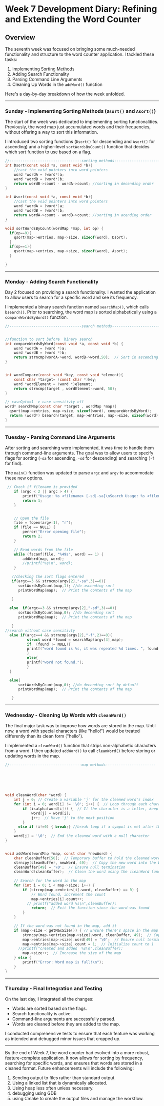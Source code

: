 # Week 7 Development Diary: Refining and Extending the Word Counter

## Overview

The seventh week was focused on bringing some much-needed functionality and structure to the word counter application. I tackled these tasks:

1. Implementing Sorting Methods
2. Adding Search Functionality
3. Parsing Command Line Arguments
4. Cleaning Up Words in the `addWord()` function

Here's a day-by-day breakdown of how the week unfolded.

---

### Sunday - Implementing Sorting Methods (`Dsort()` and `Asort()`)

The start of the week was dedicated to implementing sorting functionalities. Previously, the word map just accumulated words and their frequencies, without offering a way to sort this information.

I introduced two sorting functions (`Dsort()` for descending and `Asort()` for ascending) and a higher-level `sortWordsByCount()` function that decides which sort function to use based on a flag.

```c
//---------------------------------sorting methods-----------------------
int Dsort(const void *a, const void *b){
    //cast the void pointers into word pointers
    word *wordA = (word*)a;
    word *wordB = (word*)b;
    return wordB->count - wordA->count; //sorting in decending order
}

int Asort(const void *a, const void *b){
    //cast the void pointers into word pointers
    word *wordA = (word*)a;
    word *wordB = (word*)b;
    return wordA->count - wordB->count; //sorting in acending order 
}

void sortWordsByCount(wordMap *map, int op) {
  if(op==0){
    qsort(map->entries, map->size, sizeof(word), Dsort);
  }
  if(op==1){
    qsort(map->entries, map->size, sizeof(word), Asort);
  }

}

```

---

### Monday - Adding Search Functionality

Day 2 focused on providing a search functionality. I wanted the application to allow users to search for a specific word and see its frequency.

I implemented a binary search function named `searchMap()`, which calls `bsearch()`. Prior to searching, the word map is sorted alphabetically using a `compareWordsByWord()` function.

```c
//---------------------------------search methods-----------------------


//function to sort before  binary search
int compareWordsByWord(const void *a, const void *b) {
    word *wordA = (word *)a;
    word *wordB = (word *)b;
    return strncmp(wordA->word, wordB->word,50);  // Sort in ascending order based on the word
}


int wordCompare(const void *key, const void *element){
    const char *target= (const char *)key;
    word *wordElement = (word *)element;
    return strncmp(target , wordElement->word, 50);
}

// caseOpt==1 -> case sensitivty off
word* searchMap(const char *target , wordMap *map){
  qsort(map->entries, map->size, sizeof(word), compareWordsByWord);
  return (word*) bsearch(target, map->entries, map->size, sizeof(word), wordCompare);
}

```

---

### Tuesday - Parsing Command Line Arguments

After sorting and searching were implemented, it was time to handle them through command-line arguments. The goal was to allow users to specify flags for sorting (`-sa` for ascending, `-sd` for descending) and searching (`-f` for find).

The `main()` function was updated to parse `argc` and `argv` to accommodate these new options.

```c
 // Check if filename is provided 
    if (argc < 2 || argc > 4) {
        printf("Usage: %s <filename> [-sd|-sa]\nSearch Usage: %s <filename> [-f] [word_to_be_searched]\n", argv[0],argv[0]);
        return 1;
    }


    // Open the file
    file = fopen(argv[1], "r");
    if (file == NULL) {
        perror("Error opening file");
        return 2;
    }

    // Read words from the file
    while (fscanf(file, "%49s", word) == 1) {
        addWord(map, word);
        //printf("%s\n", word);
    }

   //checking the sort flags entered
   if(argc==3 && strncmp(argv[2],"-sa",3)==0){
      sortWordsByCount(map,1); //do ascending sort
      printWordMap(map);  // Print the contents of the map

   }
 
  else  if(argc==3 && strncmp(argv[2],"-sd",3)==0){
      sortWordsByCount(map,0); //do decending sort
      printWordMap(map);  // Print the contents of the map

   }
//search without case sensitivty
  else if(argc==4 && strncmp(argv[2],"-f",2)==0){
          struct word *found = searchMap(argv[3],map);
          if  (found != NULL){
          printf("word found is %s, it was repeated %d times. ", found->word,found->count);
          }
          else{ 
          printf("word not found.");
          }
  }

  else{
      sortWordsByCount(map,0); //do decending sort by default
      printWordMap(map);  // Print the contents of the map

   }

```

---

### Wednesday - Cleaning Up Words with `cleanWord()`

The final major task was to improve how words are stored in the map. Until now, a word with special characters (like "hello!") would be treated differently than its clean form ("hello"). 

I implemented a `cleanWord()` function that strips non-alphabetic characters from a word. I then updated `addWord()` to call `cleanWord()` before storing or updating words in the map.

```c
//---------------------------------map methods-----------------------






void cleanWord(char *word) {
    int j = 0; // Create a variable 'j' for the cleaned word's index
    for (int i = 0; word[i] != '\0'; i++) {  // Loop through each character in the word
        if (isalpha(word[i])) {  // If the character is a letter, keep it
            word[j] = word[i];
            j++;  // Move 'j' to the next position
        }
      else if (i!=0) { break;} //break loop if a sympol is met after the first character.
    }
    word[j] = '\0';  // End the cleaned word with a null character
}


void addWord(wordMap *map, const char *newWord) {
    char cleanBuffer[50];  // Temporary buffer to hold the cleaned word
    strncpy(cleanBuffer, newWord, 49);  // Copy the new word into the buffer
    cleanBuffer[49] = '\0';  // Ensure null termination
    cleanWord(cleanBuffer);  // Clean the word using the cleanWord function
    
    // Search for the word in the map
    for (int i = 0; i < map->size; i++) {
        if (strcmp(map->entries[i].word, cleanBuffer) == 0) {
            // Word found, increment the count
            map->entries[i].count++;
          // printf("added word %s\n",cleanBuffer);
            return;  // Exit the function since the word was found
        }
    }

    // If the word was not found in the map, add it
    if (map->size < getMaxSize()) { // Ensure there's space in the map
        strncpy(map->entries[map->size].word, cleanBuffer, 49);  // Copy the cleaned word
        map->entries[map->size].word[49] = '\0';  // Ensure null termination
        map->entries[map->size].count = 1;  // Initialize count to 1
      //printf("created and added  %s\n",cleanBuffer);
        map->size++;  // Increase the size of the map
    } else {
        printf("Error: Word map is full!\n");
    }
}


```

---

### Thursday - Final Integration and Testing

On the last day, I integrated all the changes:

- Words are sorted based on the flags.
- Search functionality is active.
- Command-line arguments are successfully parsed.
- Words are cleaned before they are added to the map.

I conducted comprehensive tests to ensure that each feature was working as intended and debugged minor issues that cropped up.

---

By the end of Week 7, the word counter had evolved into a more robust, feature-complete application. It now allows for sorting by frequency, searching for specific words, and ensures that words are stored in a cleaned format. Future enhancements will include the following:
1. Sending output to files rather than standard output.
2. Using a linked list that is dynamically allocated.
3. Using heap less often unless necessary.
4. debugging using GDB
5. using Cmake to create the output files and manage the workflow.
